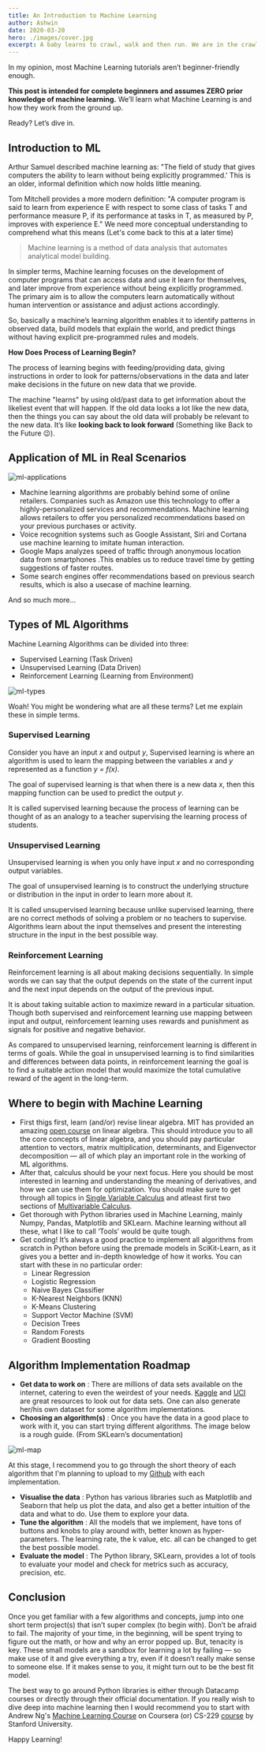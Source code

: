 ```yaml
---
title: An Introduction to Machine Learning
author: Ashwin
date: 2020-03-20
hero: ./images/cover.jpg
excerpt: A baby learns to crawl, walk and then run. We are in the crawling stage when it comes to applying machine learning.
---
```


In my opinion, most Machine Learning tutorials aren’t beginner-friendly enough.

**This post is intended for complete beginners and assumes ZERO prior knowledge of machine learning.** We’ll learn what Machine Learning is and how they work from the ground up.

Ready? Let’s dive in.


## Introduction to ML

Arthur Samuel described machine learning as: "The field of study that gives computers the ability to learn without being explicitly programmed.' This is an older, informal definition which now holds little meaning.

Tom Mitchell provides a more modern definition: "A computer program is said to learn from experience E with respect to some class of tasks T and performance measure P, if its performance at tasks in T, as measured by P, improves with experience E." We need more conceptual understanding to comprehend what this means (Let's come back to this at a later time)

> Machine learning is a method of data analysis that automates analytical model building.

In simpler terms, Machine learning focuses on the development of computer programs that can access data and use it learn for themselves, and later improve from experience without being explicitly programmed. The primary aim is to allow the computers learn automatically without human intervention or assistance and adjust actions accordingly.

So, basically a machine’s learning algorithm enables it to identify patterns in observed data, build models that explain the world, and predict things without having explicit pre-programmed rules and models.

**How Does Process of Learning Begin?**

The process of learning begins with feeding/providing data, giving instructions in order to look for patterns/observations in the data and later make decisions in the future on new data that we provide.

The machine "learns" by using old/past data to get information about the likeliest event that will happen. If the old data looks a lot like the new data, then the things you can say about the old data will probably be relevant to the new data. It’s like **looking back to look forward** (Something like Back to the Future 😉).


## Application of ML in Real Scenarios

![ml-applications](./images/ml-applications.jpeg)

 - Machine learning algorithms are probably behind some of online retailers. Companies such as Amazon use this technology to offer a highly-personalized services and recommendations. Machine learning allows retailers to offer you personalized recommendations based on your previous purchases or activity.
 - Voice recognition systems such as Google Assistant, Siri and Cortana use machine learning to imitate human interaction.
 - Google Maps analyzes speed of traffic through anonymous location data from smartphones .This enables us to reduce travel time by getting suggestions of faster routes.
 - Some search engines offer recommendations based on previous search results, which is also a usecase of machine learning.

And so much more...


## Types of ML Algorithms

Machine Learning Algorithms can be divided into three:
 - Supervised Learning (Task Driven)
 - Unsupervised Learning (Data Driven)
 - Reinforcement Learning (Learning from Environment)

<div className="Image__Medium">
  <img src="./images/ml-types.png" alt="ml-types" />
</div>

Woah! You might be wondering what are all these terms? Let me explain these in simple terms.

### Supervised Learning

Consider you have an input _x_ and output _y_, Supervised learning is where an algorithm is used to learn the mapping between the variables _x_ and _y_ represented as a function _y = f(x)_.

The goal of supervised learning is that when there is a new data _x_, then this mapping function can be used to predict the output _y_.

It is called supervised learning because the process of learning can be thought of as an analogy to a teacher supervising the learning process of students.

### Unsupervised Learning

Unsupervised learning is when you only have input _x_ and no corresponding output variables.

The goal of unsupervised learning is to construct the underlying structure or distribution in the input in order to learn more about it.

It is called unsupervised learning because unlike supervised learning, there are no correct methods of solving a problem or no teachers to supervise. Algorithms learn about the input themselves and present the interesting structure in the input in the best possible way.

### Reinforcement Learning

Reinforcement learning is all about making decisions sequentially. In simple words we can say that the output depends on the state of the current input and the next input depends on the output of the previous input.

It is about taking suitable action to maximize reward in a particular situation. Though both supervised and reinforcement learning use mapping between input and output, reinforcement learning uses rewards and punishment as signals for positive and negative behavior.

As compared to unsupervised learning, reinforcement learning is different in terms of goals. While the goal in unsupervised learning is to find similarities and differences between data points, in reinforcement learning the goal is to find a suitable action model that would maximize the total cumulative reward of the agent in the long-term.


## Where to begin with Machine Learning

 - First thigs first, learn (and/or) revise linear algebra. MIT has provided an amazing [open course](https://ocw.mit.edu/courses/mathematics/18-06-linear-algebra-spring-2010/video-lectures) on linear algebra. This should introduce you to all the core concepts of linear algebra, and you should pay particular attention to vectors, matrix multiplication, determinants, and Eigenvector decomposition — all of which play an important role in the working of ML algorithms.
 - After that, calculus should be your next focus. Here you should be most interested in learning and understanding the meaning of derivatives, and how we can use them for optimization. You should make sure to get through all topics in [Single Variable Calculus](https://ocw.mit.edu/courses/mathematics/18-01-single-variable-calculus-fall-2006/video-lectures) and atleast first two sections of [Multivariable Calculus](https://ocw.mit.edu/courses/mathematics/18-02sc-multivariable-calculus-fall-2010/index.htm).
 - Get thorough with Python libraries used in Machine Learning, mainly Numpy, Pandas, Matplotlib and SKLearn. Machine learning without all these, what I like to call ‘Tools’ would be quite tough.
 - Get coding! It’s always a good practice to implement all algorithms from scratch in Python before using the premade models in SciKit-Learn, as it gives you a better and in-depth knowledge of how it works. You can start with these in no particular order:
    - Linear Regression
    - Logistic Regression
    - Naive Bayes Classifier
    - K-Nearest Neighbors (KNN)
    - K-Means Clustering
    - Support Vector Machine (SVM)
    - Decision Trees
    - Random Forests
    - Gradient Boosting


## Algorithm Implementation Roadmap

 - **Get data to work on** : There are millions of data sets available on the internet, catering to even the weirdest of your needs. [Kaggle](https://www.kaggle.com/datasets) and [UCI](https://archive.ics.uci.edu/ml/datasets.html) are great resources to look out for data sets. One can also generate her/his own dataset for some algorithm implementations.
 - **Choosing an algorithm(s)** : Once you have the data in a good place to work with it, you can start trying different algorithms. The image below is a rough guide. (From SKLearn’s documentation)

<div className="Image__Medium">
  <img src="./images/ml-map.png" alt="ml-map" />
</div>

At this stage, I recommend you to go through the short theory of each algorithm that I'm planning to upload to my [Github](https://github.com/Ashwin-op) with each implementation.

 - **Visualise the data** : Python has various libraries such as Matplotlib and Seaborn that help us plot the data, and also get a better intuition of the data and what to do. Use them to explore your data.
 - **Tune the algorithm** : All the models that we implement, have tons of buttons and knobs to play around with, better known as hyper-parameters. The learning rate, the k value, etc. all can be changed to get the best possible model.
 - **Evaluate the model** : The Python library, SKLearn, provides a lot of tools to evaluate your model and check for metrics such as accuracy, precision, etc.


## Conclusion

Once you get familiar with a few algorithms and concepts, jump into one short term project(s) that isn’t super complex (to begin with). Don’t be afraid to fail. The majority of your time, in the beginning, will be spent trying to figure out the math, or how and why an error popped up. But, tenacity is key. These small models are a sandbox for learning a lot by failing — so make use of it and give everything a try, even if it doesn’t really make sense to someone else. If it makes sense to you, it might turn out to be the best fit model.

The best way to go around Python libraries is either through Datacamp courses or directly through their official documentation. If you really wish to dive deep into machine learning then I would recommend you to start with Andrew Ng's [Machine Learning Course](https://www.coursera.org/learn/machine-learning) on Coursera (or) CS-229 [course](http://cs229.stanford.edu/) by Stanford University.

Happy Learning!